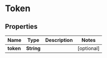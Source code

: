 

# Token

## Properties

Name | Type | Description | Notes
------------ | ------------- | ------------- | -------------
**token** | **String** |  |  [optional]



